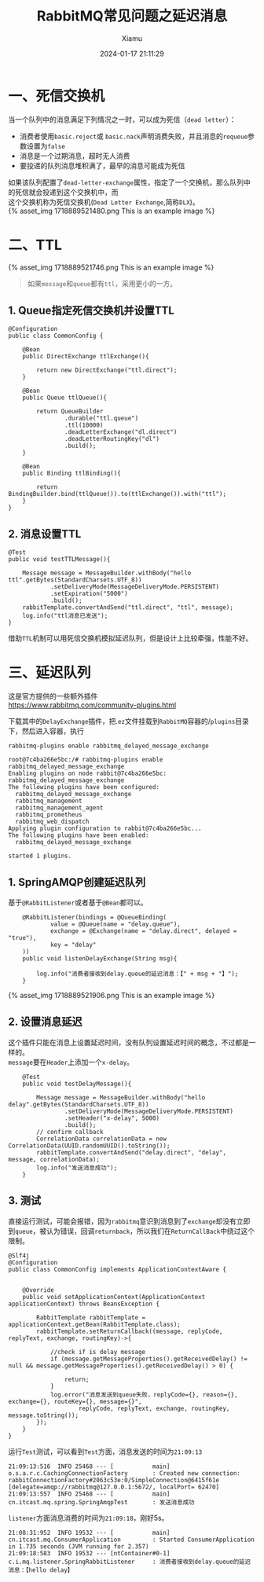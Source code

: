 ﻿---
layout: post
title: RabbitMQ常见问题之延迟消息
date: 2024-01-17 21:11:29
author: 'Xiamu'
cover: /2024/01/17/2024-H1/2024-01-17-21-11-29/1718889521906.png
thumbnail: /2024/01/17/2024-H1/2024-01-17-21-11-29/1718889521906.png
tags:
- rabbitmq
- 分布式
categories:
- 
  - SpringCloud
  - RabbitMQ

---


# 一、死信交换机

当一个队列中的消息满足下列情况之一时，可以成为死信（`dead letter`）：

* 消费者使用`basic.reject`或 `basic.nack`声明消费失败，并且消息的`requeue`参数设置为`false`
* 消息是一个过期消息，超时无人消费
* 要投递的队列消息堆积满了，最早的消息可能成为死信

如果该队列配置了`dead-letter-exchange`属性，指定了一个交换机，那么队列中的死信就会投递到这个交换机中，而  
这个交换机称为死信交换机(`Dead Letter Exchange`,简称`DLX`)。  
{% asset_img 1718889521480.png This is an example image %}

# 二、TTL

{% asset_img 1718889521746.png This is an example image %}
> 如果`message`和`queue`都有`ttl`，采用更小的一方。

## 1. Queue指定死信交换机并设置TTL

```prism language-java
@Configuration
public class CommonConfig {
   
    @Bean
    public DirectExchange ttlExchange(){
   
        return new DirectExchange("ttl.direct");
    }

    @Bean
    public Queue ttlQueue(){
   
        return QueueBuilder
                .durable("ttl.queue")
                .ttl(10000)
                .deadLetterExchange("dl.direct")
                .deadLetterRoutingKey("dl")
                .build();
    }

    @Bean
    public Binding ttlBinding(){
   
        return BindingBuilder.bind(ttlQueue()).to(ttlExchange()).with("ttl");
    }
}
```

## 2. 消息设置TTL

```prism language-java
@Test
public void testTTLMessage(){
   
    Message message = MessageBuilder.withBody("hello ttl".getBytes(StandardCharsets.UTF_8))
            .setDeliveryMode(MessageDeliveryMode.PERSISTENT)
            .setExpiration("5000")
            .build();
    rabbitTemplate.convertAndSend("ttl.direct", "ttl", message);
    log.info("ttl消息已发送");
}
```

借助`TTL`机制可以用死信交换机模拟延迟队列，但是设计上比较牵强，性能不好。

# 三、延迟队列

这是官方提供的一些额外插件  
<https://www.rabbitmq.com/community-plugins.html>

下载其中的`DelayExchange`插件，把.`ez`文件挂载到`RabbitMQ`容器的/`plugins`目录下，然后进入容器，执行

```prism language-bash
rabbitmq-plugins enable rabbitmq_delayed_message_exchange
```

```prism language-txt
root@7c4ba266e5bc:/# rabbitmq-plugins enable rabbitmq_delayed_message_exchange
Enabling plugins on node rabbit@7c4ba266e5bc:
rabbitmq_delayed_message_exchange
The following plugins have been configured:
  rabbitmq_delayed_message_exchange
  rabbitmq_management
  rabbitmq_management_agent
  rabbitmq_prometheus
  rabbitmq_web_dispatch
Applying plugin configuration to rabbit@7c4ba266e5bc...
The following plugins have been enabled:
  rabbitmq_delayed_message_exchange

started 1 plugins.

```

## 1. SpringAMQP创建延迟队列

基于`@RabbitListener`或者基于`@Bean`都可以。

```prism language-java
    @RabbitListener(bindings = @QueueBinding(
            value = @Queue(name = "delay.queue"),
            exchange = @Exchange(name = "delay.direct", delayed = "true"),
            key = "delay"
    ))
    public void listenDelayExchange(String msg){
   
        log.info("消费者接收到delay.queue的延迟消息：【" + msg + "】");
    }
```

{% asset_img 1718889521906.png This is an example image %}

## 2. 设置消息延迟

这个插件只能在消息上设置延迟时间，没有队列设置延迟时间的概念，不过都是一样的。  
`message`要在`Header`上添加一个`x-delay`。

```prism language-java
    @Test
    public void testDelayMessage(){
   
        Message message = MessageBuilder.withBody("hello delay".getBytes(StandardCharsets.UTF_8))
                .setDeliveryMode(MessageDeliveryMode.PERSISTENT)
                .setHeader("x-delay", 5000)
                .build();
        // confirm callback
        CorrelationData correlationData = new CorrelationData(UUID.randomUUID().toString());
        rabbitTemplate.convertAndSend("delay.direct", "delay", message, correlationData);
        log.info("发送消息成功");
    }
```

## 3. 测试

直接运行测试，可能会报错，因为`rabbitmq`意识到消息到了`exchange`却没有立即到`queue`，被认为错误，回调`returnback`，所以我们在`ReturnCallBack`中绕过这个限制。

```prism language-java
@Slf4j
@Configuration
public class CommonConfig implements ApplicationContextAware {
   

    @Override
    public void setApplicationContext(ApplicationContext applicationContext) throws BeansException {
   
        RabbitTemplate rabbitTemplate = applicationContext.getBean(RabbitTemplate.class);
        rabbitTemplate.setReturnCallback((message, replyCode, replyText, exchange, routingKey)->{
   
            //check if is delay message
            if (message.getMessageProperties().getReceivedDelay() != null && message.getMessageProperties().getReceivedDelay() > 0) {
   
                return;
            }
            log.error("消息发送到queue失败，replyCode={}, reason={}, exchange={}, routeKey={}, message={}",
                    replyCode, replyText, exchange, routingKey, message.toString());
        });
    }
}
```

运行`Test`测试，可以看到`Test`方面，消息发送的时间为`21:09:13`

```prism language-txt
21:09:13:516  INFO 25468 --- [           main] o.s.a.r.c.CachingConnectionFactory       : Created new connection: rabbitConnectionFactory#2063c53e:0/SimpleConnection@6415f61e [delegate=amqp://rabbitmq@127.0.0.1:5672/, localPort= 62470]
21:09:13:557  INFO 25468 --- [           main] cn.itcast.mq.spring.SpringAmqpTest       : 发送消息成功
```

`listener`方面消息消费的时间为`21:09:18`，刚好5s。

```prism language-txt
21:08:31:952  INFO 19532 --- [           main] cn.itcast.mq.ConsumerApplication         : Started ConsumerApplication in 1.735 seconds (JVM running for 2.357)
21:09:18:583  INFO 19532 --- [ntContainer#0-1] c.i.mq.listener.SpringRabbitListener     : 消费者接收到delay.queue的延迟消息：【hello delay】
```


